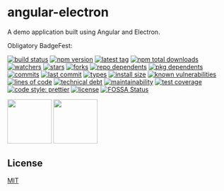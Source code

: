 # angular-electron
A demo application built using Angular and Electron.

Obligatory BadgeFest:

[![build status][build-status-badge-image]][build-status-url]
[![npm version][npm-version-badge-image]][npm-version-url]
[![latest tag][latest-tag-badge-image]][latest-tag-url]
[![npm total downloads][npm-total-downloads-badge-image]][npm-total-downloads-url]
[![watchers][watchers-badge-image]][watchers-url]
[![stars][stars-badge-image]][stars-url]
[![forks][forks-badge-image]][forks-url]
[![repo dependents][repo-dependents-badge-image]][repo-dependents-url]
[![pkg dependents][pkg-dependents-badge-image]][pkg-dependents-url]
[![commits][commits-badge-image]][commits-url]
[![last commit][last-commit-badge-image]][last-commit-url]
[![types][types-badge-image]][types-url]
[![install size][install-size-badge-image]][install-size-url]
[![known vulnerabilities][known-vulnerabilities-badge-image]][known-vulnerabilities-url]
[![lines of code][lines-of-code-badge-image]][lines-of-code-url]
[![technical debt][technical-debt-badge-image]][technical-debt-url]
[![maintainability][maintainability-badge-image]][maintainability-url]
[![test coverage][test-coverage-badge-image]][test-coverage-url]
[![code style: prettier][prettier-badge-image]][prettier-url]
[![license][license-badge-image]][license-url]
[![FOSSA Status][fossa-badge-image]][fossa-badge-url]

<img src="https://upload.wikimedia.org/wikipedia/commons/c/cf/Angular_full_color_logo.svg" width="100" />
<img src="https://upload.wikimedia.org/wikipedia/commons/9/91/Electron_Software_Framework_Logo.svg" width="100" />

## License
[MIT](https://choosealicense.com/licenses/mit/)

[build-status-badge-image]: https://secure.travis-ci.org/tom-weatherhead/angular-electron.svg
[build-status-url]: https://travis-ci.org/tom-weatherhead/angular-electron
[npm-version-badge-image]: https://img.shields.io/npm/v/thaw-angular-electron.svg
[npm-version-url]: https://www.npmjs.com/package/thaw-angular-electron
[latest-tag-badge-image]: https://badgen.net/github/tag/tom-weatherhead/angular-electron
[latest-tag-url]: https://github.com/tom-weatherhead/angular-electron/tags
[npm-total-downloads-badge-image]: https://img.shields.io/npm/dt/thaw-angular-electron.svg
[npm-total-downloads-url]: https://www.npmjs.com/package/thaw-angular-electron
[watchers-badge-image]: https://badgen.net/github/watchers/tom-weatherhead/angular-electron
[watchers-url]: https://github.com/tom-weatherhead/angular-electron/watchers
[stars-badge-image]: https://badgen.net/github/stars/tom-weatherhead/angular-electron
[stars-url]: https://github.com/tom-weatherhead/angular-electron/stargazers
[forks-badge-image]: https://badgen.net/github/forks/tom-weatherhead/angular-electron
[forks-url]: https://github.com/tom-weatherhead/angular-electron/network/members
[repo-dependents-badge-image]: https://badgen.net/github/dependents-repo/tom-weatherhead/angular-electron
[repo-dependents-url]: https://badgen.net/github/dependents-repo/tom-weatherhead/angular-electron
[pkg-dependents-badge-image]: https://badgen.net/github/dependents-pkg/tom-weatherhead/angular-electron
[pkg-dependents-url]: https://badgen.net/github/dependents-pkg/tom-weatherhead/angular-electron
[commits-badge-image]: https://badgen.net/github/commits/tom-weatherhead/angular-electron
[commits-url]: https://github.com/tom-weatherhead/angular-electron/commits/master
[last-commit-badge-image]: https://badgen.net/github/last-commit/tom-weatherhead/angular-electron
[last-commit-url]: https://badgen.net/github/last-commit/tom-weatherhead/angular-electron
[types-badge-image]: https://badgen.net/npm/types/thaw-angular-electron
[types-url]: https://badgen.net/npm/types/thaw-angular-electron
[install-size-badge-image]: https://badgen.net/packagephobia/install/thaw-angular-electron
[install-size-url]: https://badgen.net/packagephobia/install/thaw-angular-electron
[known-vulnerabilities-badge-image]: https://snyk.io/test/github/tom-weatherhead/angular-electron/badge.svg?targetFile=package.json&package-lock.json
[known-vulnerabilities-url]: https://snyk.io/test/github/tom-weatherhead/angular-electron?targetFile=package.json&package-lock.json
[lines-of-code-badge-image]: https://badgen.net/codeclimate/loc/tom-weatherhead/angular-electron
[lines-of-code-url]: https://badgen.net/codeclimate/loc/tom-weatherhead/angular-electron
[technical-debt-badge-image]: https://badgen.net/codeclimate/tech-debt/tom-weatherhead/angular-electron
[technical-debt-url]: https://badgen.net/codeclimate/tech-debt/tom-weatherhead/angular-electron
[maintainability-badge-image]: https://api.codeclimate.com/v1/badges/008f506db6b5175ccf55/maintainability
[maintainability-url]: https://codeclimate.com/github/tom-weatherhead/angular-electron/maintainability
[test-coverage-badge-image]: https://api.codeclimate.com/v1/badges/008f506db6b5175ccf55/test_coverage
[test-coverage-url]: https://codeclimate.com/github/tom-weatherhead/angular-electron/test_coverage
[prettier-badge-image]: https://img.shields.io/badge/code_style-prettier-ff69b4.svg?style=flat-square
[prettier-url]: https://github.com/prettier/prettier
[license-badge-image]: https://img.shields.io/github/license/mashape/apistatus.svg
[license-url]: https://github.com/tom-weatherhead/thaw-macd/blob/master/LICENSE
[fossa-badge-image]: https://app.fossa.io/api/projects/git%2Bhttps%3A%2F%2Fgithub.com%2Fmoment%2Fmoment.svg?type=shield
[fossa-badge-url]: https://app.fossa.io/projects/git%2Bhttps%3A%2F%2Fgithub.com%2Fmoment%2Fmoment?ref=badge_shield
